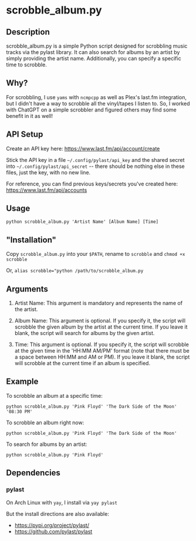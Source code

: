# scrobble_album.py
## Description

scrobble_album.py is a simple Python script designed for scrobbling music tracks via the pylast library. It can also search for albums by an artist by simply providing the artist name. Additionally, you can specify a specific time to scrobble.

## Why?

For scrobbling, I use `yams` with `ncmpcpp` as well as Plex's last.fm integration, but I didn't have a way to scrobble all the vinyl/tapes I listen to. So, I worked with ChatGPT on a simple scrobbler and figured others may find some benefit in it as well!

## API Setup

Create an API key here: https://www.last.fm/api/account/create

Stick the API key in a file `~/.config/pylast/api_key` and the shared secret into `~/.config/pylast/api_secret` -- there should be nothing else in these files, just the key, with no new line.

For reference, you can find previous keys/secrets you've created here: https://www.last.fm/api/accounts

## Usage

`python scrobble_album.py 'Artist Name' [Album Name] [Time]`

## "Installation"

Copy `scrobble_album.py` into your `$PATH`, rename to `scrobble` and `chmod +x scrobble`

Or, `alias scrobble="python /path/to/scrobble_album.py`

## Arguments

1. Artist Name: This argument is mandatory and represents the name of the artist.

2. Album Name: This argument is optional. If you specify it, the script will scrobble the given album by the artist at the current time. If you leave it blank, the script will search for albums by the given artist.

3. Time: This argument is optional. If you specify it, the script will scrobble at the given time in the 'HH:MM AM/PM' format (note that there must be a space between HH:MM and AM or PM). If you leave it blank, the script will scrobble at the current time if an album is specified.

## Example

To scrobble an album at a specific time:

`python scrobble_album.py 'Pink Floyd' 'The Dark Side of the Moon' '08:30 PM'`

To scrobble an album right now:

`python scrobble_album.py 'Pink Floyd' 'The Dark Side of the Moon'`

To search for albums by an artist:

`python scrobble_album.py 'Pink Floyd'`

## Dependencies

### pylast

On Arch Linux with `yay`, I install via `yay pylast`

But the install directions are also available:

* https://pypi.org/project/pylast/
* https://github.com/pylast/pylast
